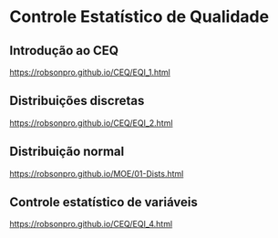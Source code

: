 # Controle Estatístico de Qualidade

## Introdução ao CEQ
https://robsonpro.github.io/CEQ/EQI_1.html

## Distribuições discretas
https://robsonpro.github.io/CEQ/EQI_2.html

## Distribuição normal
https://robsonpro.github.io/MOE/01-Dists.html

## Controle estatístico de variáveis
https://robsonpro.github.io/CEQ/EQI_4.html

